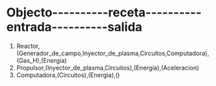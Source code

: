 # Objecto----------receta----------entrada----------salida
1. Reactor,(Generador_de_campo,Inyector_de_plasma,Circuitos,Computadora),(Gas_H),(Energia)
2. Propulsor,(Inyector_de_plasma,Circuitos),(Energia),(Aceleracion)
3. Computadora,(Circuitos),(Energia),()
